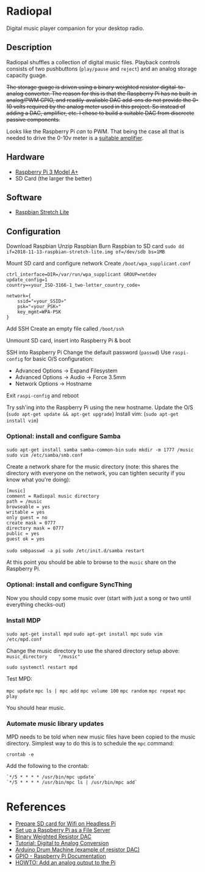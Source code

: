# Radiopal

Digital music player companion for your desktop radio.

## Description

Radiopal shuffles a collection of digital music files.  Playback controls consists of two pushbuttons (`play/pause` and `reject`) and an analog storage capacity guage.

~~The storage guage is driven using a binary weighted resistor digital-to-analog converter.  The reason for this is that the Raspberry Pi has no built-in analog/PWM GPIO, and readily-avaliable DAC add-ons do not provide the 0-10 volts required by the analog meter used in this project.  So instead of adding a DAC, amplifier, etc. I chose to build a suitable DAC from discreete passive components.~~

Looks like the Raspberry Pi *can* to PWM.  That being the case all that is needed to drive the 0-10v meter is a [suitable amplifier](https://www.raspberrypi.org/forums/download/file.php?id=11996&sid=553d761c5af52b6649be49f1df5d2a40).


## Hardware

* [Raspberry Pi 3 Model A+](https://www.raspberrypi.org/products/raspberry-pi-3-model-a-plus/)
* SD Card (the larger the better)

## Software

* [Raspbian Stretch Lite](https://www.raspberrypi.org/downloads/raspbian/)

## Configuration

Download Raspbian
Unzip Raspbian
Burn Raspbian to SD card
`sudo dd if=2018-11-13-raspbian-stretch-lite.img of=/dev/sdb bs=1MB`

Mount SD card and configure network
Create `/boot/wpa_supplicant.conf`

```
ctrl_interface=DIR=/var/run/wpa_supplicant GROUP=netdev
update_config=1
country=«your_ISO-3166-1_two-letter_country_code»

network={
    ssid="«your_SSID»"
    psk="«your_PSK»"
    key_mgmt=WPA-PSK
}
```

Add SSH
Create an empty file called `/boot/ssh`

Unmount SD card, insert into Raspberry Pi & boot

SSH into Raspberry Pi
Change the default password (`passwd`)
Use `raspi-config` for basic O/S configuration:

* Advanced Options -> Expand Filesystem
* Advanced Options -> Audio -> Force 3.5mm
* Network Options -> Hostname

Exit `raspi-config` and reboot

Try ssh'ing into the Raspberry Pi using the new hostname.
Update the O/S (`sudo apt-get update && apt-get upgrade`)
Install vim: (`sudo apt-get install vim`)

### Optional: install and configure Samba

`sudo apt-get install samba samba-common-bin`
`sudo mkdir -m 1777 /music`
`sudo vim /etc/samba/smb.conf`

Create a network share for the music directory (note: this shares the directory with everyone on the network, you can tighten security if you know what you're doing):

```
[music]
comment = Radiopal music directory
path = /music
browseable = yes
writable = yes
only guest = no
create mask = 0777
directory mask = 0777
public = yes
guest ok = yes
```

`sudo smbpasswd -a pi`
`sudo /etc/init.d/samba restart`

At this point you should be able to browse to the `music` share on the Raspberry Pi.

### Optional: install and configure SyncThing

Now you should copy some music over (start with just a song or two until everything checks-out)

### Install MDP

`sudo apt-get install mpd`
`sudo apt-get install mpc`
`sudo vim /etc/mpd.conf`

Change the music directory to use the shared directory setup above:
`music_directory    "/music"`

`sudo systemctl restart mpd`

Test MPD:

`mpc update`
`mpc ls | mpc add`
`mpc volume 100`
`mpc random`
`mpc repeat`
`mpc play`

You should hear music.

### Automate music library updates

MPD needs to be told when new music files have been copied to the music directory.  Simplest way to do this is to schedule the `mpc` command:

`crontab -e`

Add the following to the crontab:

```
`*/5 * * * * /usr/bin/mpc update`
`*/5 * * * * /usr/bin/mpc ls | /usr/bin/mpc add`
```



# References

* [Prepare SD card for Wifi on Headless Pi](https://raspberrypi.stackexchange.com/questions/10251/prepare-sd-card-for-wifi-on-headless-pi)
* [Set up a Raspberry Pi as a File Server](https://www.raspberrypi.org/magpi/samba-file-server/)
* [Binary Weighted Resistor DAC](https://www.electronics-tutorial.net/analog-integrated-circuits/data-converters/binary-weighted-resistor-dac/index.html)
* [Tutorial: Digital to Analog Conversion](https://www.tek.com/blog/tutorial-digital-analog-conversion-r-2r-dac)
* [Arduino Drum Machine (example of resistor DAC)](http://little-scale.blogspot.com/2008/04/arduino-drum-machine.html)
* [GPIO - Raspberry Pi Documentation](https://www.raspberrypi.org/documentation/usage/gpio/)
* [HOWTO: Add an analog output to the Pi](https://www.raspberrypi.org/forums/viewtopic.php?p=833519)
